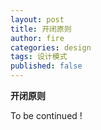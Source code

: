 ```yaml
---
layout: post
title: 开闭原则
author: fire
categories: design
tags: 设计模式
published: false
---
```


**开闭原则**

To be continued !